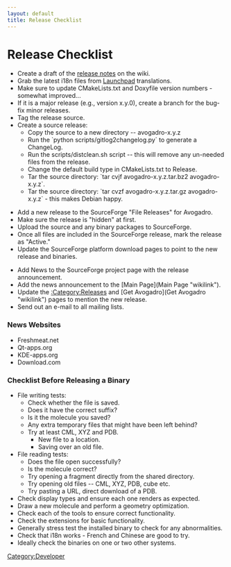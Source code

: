 ```yaml
---
layout: default
title: Release Checklist
---
```


# Release Checklist

-   Create a draft of the [release notes](Releases "wikilink") on the wiki.
-   Grab the latest i18n files from [Launchpad](https://translations.launchpad.net/avogadro/+translations) translations.
-   Make sure to update CMakeLists.txt and Doxyfile version numbers - somewhat improved...
-   If it is a major release (e.g., version x.y.0), create a branch for the bug-fix minor releases.
-   Tag the release source.
-   Create a source release:
    -   Copy the source to a new directory -- avogadro-x.y.z
    -   Run the \`python scripts/gitlog2changelog.py\` to generate a ChangeLog.
    -   Run the scripts/distclean.sh script -- this will remove any un-needed files from the release.
    -   Change the default build type in CMakeLists.txt to Release.
    -   Tar the source directory: \`tar cvjf avogadro-x.y.z.tar.bz2 avogadro-x.y.z\`.
    -   Tar the source directory: \`tar cvzf avogadro-x.y.z.tar.gz avogadro-x.y.z\` - this makes Debian happy.

<!-- -->

-   Add a new release to the SourceForge "File Releases" for Avogadro.
-   Make sure the release is "hidden" at first.
-   Upload the source and any binary packages to SourceForge.
-   Once all files are included in the SourceForge release, mark the release as "Active."
-   Update the SourceForge platform download pages to point to the new release and binaries.

<!-- -->

-   Add News to the SourceForge project page with the release announcement.
-   Add the news announcement to the [Main Page](Main Page "wikilink").
-   Update the [:Category:Releases](:Category:Releases "wikilink") and [Get Avogadro](Get Avogadro "wikilink") pages to mention the new release.
-   Send out an e-mail to all mailing lists.

### News Websites

-   Freshmeat.net
-   Qt-apps.org
-   KDE-apps.org
-   Download.com

### Checklist Before Releasing a Binary

-   File writing tests:
    -   Check whether the file is saved.
    -   Does it have the correct suffix?
    -   Is it the molecule you saved?
    -   Any extra temporary files that might have been left behind?
    -   Try at least CML, XYZ and PDB.
        -   New file to a location.
        -   Saving over an old file.
-   File reading tests:
    -   Does the file open successfully?
    -   Is the molecule correct?
    -   Try opening a fragment directly from the shared directory.
    -   Try opening old files -- CML, XYZ, PDB, cube etc.
    -   Try pasting a URL, direct download of a PDB.
-   Check display types and ensure each one renders as expected.
-   Draw a new molecule and perform a geometry optimization.
-   Check each of the tools to ensure correct functionality.
-   Check the extensions for basic functionality.
-   Generally stress test the installed binary to check for any abnormalities.
-   Check that i18n works - French and Chinese are good to try.
-   Ideally check the binaries on one or two other systems.

<Category:Developer>

